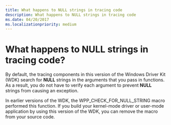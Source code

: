 ```yaml
---
title: What happens to NULL strings in tracing code
description: What happens to NULL strings in tracing code
ms.date: 04/20/2017
ms.localizationpriority: medium
---
```


# What happens to NULL strings in tracing code?


By default, the tracing components in this version of the Windows Driver Kit (WDK) search for **NULL** strings in the arguments that you pass in functions. As a result, you do not have to verify each argument to prevent **NULL** strings from causing an exception.

In earlier versions of the WDK, the WPP\_CHECK\_FOR\_NULL\_STRING macro performed this function. If you build your kernel-mode driver or user-mode application by using this version of the WDK, you can remove the macro from your source code.

 

 





